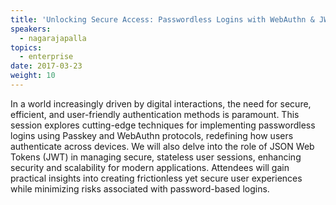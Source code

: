 ```yaml
---
title: 'Unlocking Secure Access: Passwordless Logins with WebAuthn & JWT'
speakers:
  - nagarajapalla
topics:
  - enterprise
date: 2017-03-23
weight: 10
---
```


In a world increasingly driven by digital interactions, the need for secure, efficient, and user-friendly authentication methods is paramount. This session explores cutting-edge techniques for implementing passwordless logins using Passkey and WebAuthn protocols, redefining how users authenticate across devices. We will also delve into the role of JSON Web Tokens (JWT) in managing secure, stateless user sessions, enhancing security and scalability for modern applications. Attendees will gain practical insights into creating frictionless yet secure user experiences while minimizing risks associated with password-based logins.